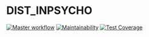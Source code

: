 # DIST_INPSYCHO

[![Master workflow](https://github.com/AlexeyShobanov/dist-inpsycho/workflows/Master%20workflow/badge.svg)](https://github.com/AlexeyShobanov/dist-inpsycho/actions)
[![Maintainability](https://api.codeclimate.com/v1/badges/781b67638da07d3cbeac/maintainability)](https://codeclimate.com/github/AlexeyShobanov/dist-inpsycho/maintainability)
[![Test Coverage](https://api.codeclimate.com/v1/badges/781b67638da07d3cbeac/test_coverage)](https://codeclimate.com/github/AlexeyShobanov/dist-inpsycho/test_coverage)
